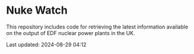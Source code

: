 # Nuke Watch

This repository includes code for retrieving the latest information available on the output of EDF nuclear power plants in the UK.

Last updated: 2024-08-29 04:12